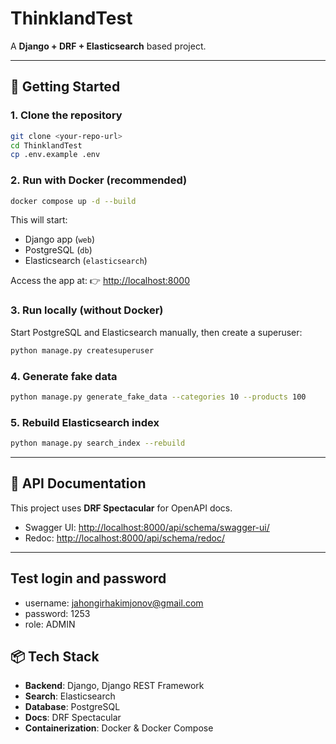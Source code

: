 # ThinklandTest

A **Django + DRF + Elasticsearch** based project.

---

## 🚀 Getting Started

### 1. Clone the repository

```bash
git clone <your-repo-url>
cd ThinklandTest
cp .env.example .env
```

### 2. Run with Docker (recommended)

```bash
docker compose up -d --build
```

This will start:

* Django app (`web`)
* PostgreSQL (`db`)
* Elasticsearch (`elasticsearch`)

Access the app at:
👉 [http://localhost:8000](http://localhost:8000)

### 3. Run locally (without Docker)

Start PostgreSQL and Elasticsearch manually, then create a superuser:

```bash
python manage.py createsuperuser
```

### 4. Generate fake data

```bash
python manage.py generate_fake_data --categories 10 --products 100
```

### 5. Rebuild Elasticsearch index

```bash
python manage.py search_index --rebuild
```

---

## 📖 API Documentation

This project uses **DRF Spectacular** for OpenAPI docs.

* Swagger UI: [http://localhost:8000/api/schema/swagger-ui/](http://localhost:8000/api/schema/swagger-ui/)
* Redoc: [http://localhost:8000/api/schema/redoc/](http://localhost:8000/api/schema/redoc/)

---

## Test login and password

* username: jahongirhakimjonov@gmail.com
* password: 1253
* role: ADMIN

## 📦 Tech Stack

* **Backend**: Django, Django REST Framework
* **Search**: Elasticsearch
* **Database**: PostgreSQL
* **Docs**: DRF Spectacular
* **Containerization**: Docker & Docker Compose
